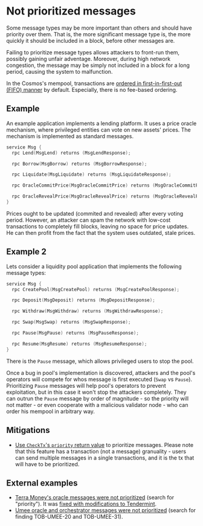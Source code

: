 # Not prioritized messages

Some message types may be more important than others and should have priority over them. That is, the more significant message type is, the more quickly it should be included in a block, before other messages are.

Failing to prioritize message types allows attackers to front-run them, possibly gaining unfair adventage. Moreover, during high network congestion, the message may be simply not included in a block for a long period, causing the system to malfunction.

In the Cosmos's mempool, transactions are [ordered in first-in-first-out (FIFO) manner](https://github.com/tendermint/tendermint/blob/f9e0f77af333f4ab7bfa1c0c303f7db47cec0c9e/docs/architecture/adr-067-mempool-refactor.md#context) by default. Especially, there is no fee-based ordering.

## Example

An example application implements a lending platform. It uses a price oracle mechanism, where privileged entities can vote on new assets' prices. The mechanism is implemented as standard messages.

```go
service Msg {
  rpc Lend(MsgLend) returns (MsgLendResponse);

  rpc Borrow(MsgBorrow) returns (MsgBorrowResponse);

  rpc Liquidate(MsgLiquidate) returns (MsgLiquidateResponse);

  rpc OracleCommitPrice(MsgOracleCommitPrice) returns (MsgOracleCommitPriceResponse);

  rpc OracleRevealPrice(MsgOracleRevealPrice) returns (MsgOracleRevealPriceResponse);
}
```

Prices ought to be updated (commited and revealed) after every voting period. However, an attacker can spam the network with low-cost transactions to completely fill blocks, leaving no space for price updates. He can then profit from the fact that the system uses outdated, stale prices.

## Example 2

Lets consider a liquidity pool application that implements the following message types:

```go
service Msg {
  rpc CreatePool(MsgCreatePool) returns (MsgCreatePoolResponse);

  rpc Deposit(MsgDeposit) returns (MsgDepositResponse);

  rpc Withdraw(MsgWithdraw) returns (MsgWithdrawResponse);

  rpc Swap(MsgSwap) returns (MsgSwapResponse);

  rpc Pause(MsgPause) returns (MsgPauseResponse);

  rpc Resume(MsgResume) returns (MsgResumeResponse);
}
```

There is the `Pause` message, which allows privileged users to stop the pool.

Once a bug in pool's implementation is discovered, attackers and the pool's operators will compete for whos message is first executed (`Swap` vs `Pause`). Prioritizing `Pause` messages will help pool's operators to prevent exploitation, but in this case it won't stop the attackers completely. They can outrun the `Pause` message by order of magnitude - so the priority will not matter -  or even cooperate with a malicious validator node - who can order his mempool in arbitrary way.


## Mitigations

- [Use `CheckTx`'s `priority` return value](https://github.com/tendermint/spec/blob/v0.7.1/spec/abci/abci.md#checktx-1) to prioritize messages. Please note that this feature has a transaction (not a message) granuality - users can send multiple messages in a single transactions, and it is the tx that will have to be prioritized.

## External examples
- [Terra Money's oracle messages were not prioritized](https://cryptorisks.substack.com/p/ust-december-2021) (search for "priority"). It was [fixed with modifications to Tendermint](https://github.com/terra-money/tendermint/commit/6805b4866bdbd6933000eb0e761acbf15edd8ed6).
- [Umee oracle and orchestrator messages were not prioritized](https://github.com/trailofbits/publications/blob/master/reviews/Umee.pdf) (search for finding TOB-UMEE-20 and TOB-UMEE-31).

